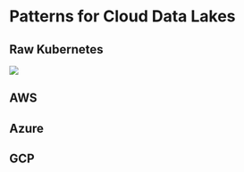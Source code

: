 # Patterns for Cloud Data Lakes

## Raw Kubernetes

<img src="https://github.com/lynnlangit/learning-cloud/blob/38919ae405d672286aec0a33ebe01e1b42c3d096/images/data-lakes/cloud-k8.png">

## AWS 
## Azure
## GCP 